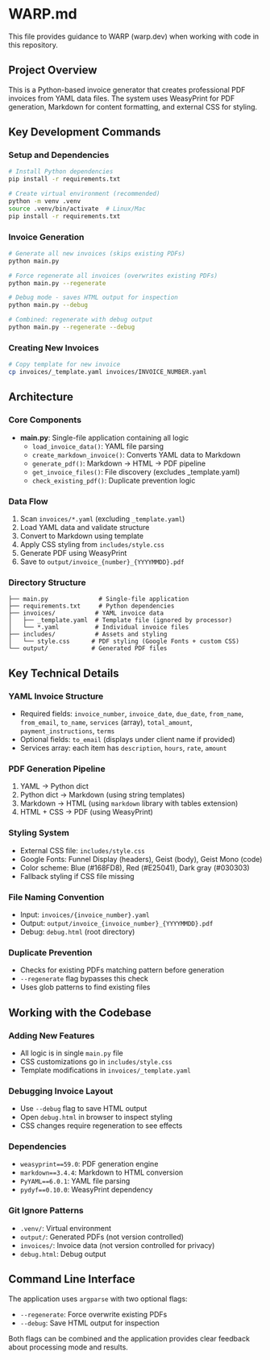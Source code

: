 # WARP.md

This file provides guidance to WARP (warp.dev) when working with code in this repository.

## Project Overview

This is a Python-based invoice generator that creates professional PDF invoices from YAML data files. The system uses WeasyPrint for PDF generation, Markdown for content formatting, and external CSS for styling.

## Key Development Commands

### Setup and Dependencies
```bash
# Install Python dependencies
pip install -r requirements.txt

# Create virtual environment (recommended)
python -m venv .venv
source .venv/bin/activate  # Linux/Mac
pip install -r requirements.txt
```

### Invoice Generation
```bash
# Generate all new invoices (skips existing PDFs)
python main.py

# Force regenerate all invoices (overwrites existing PDFs)
python main.py --regenerate

# Debug mode - saves HTML output for inspection
python main.py --debug

# Combined: regenerate with debug output
python main.py --regenerate --debug
```

### Creating New Invoices
```bash
# Copy template for new invoice
cp invoices/_template.yaml invoices/INVOICE_NUMBER.yaml
```

## Architecture

### Core Components

- **main.py**: Single-file application containing all logic
  - `load_invoice_data()`: YAML file parsing
  - `create_markdown_invoice()`: Converts YAML data to Markdown
  - `generate_pdf()`: Markdown → HTML → PDF pipeline
  - `get_invoice_files()`: File discovery (excludes _template.yaml)
  - `check_existing_pdf()`: Duplicate prevention logic

### Data Flow
1. Scan `invoices/*.yaml` (excluding `_template.yaml`)
2. Load YAML data and validate structure
3. Convert to Markdown using template
4. Apply CSS styling from `includes/style.css`
5. Generate PDF using WeasyPrint
6. Save to `output/invoice_{number}_{YYYYMMDD}.pdf`

### Directory Structure
```
├── main.py              # Single-file application
├── requirements.txt     # Python dependencies
├── invoices/           # YAML invoice data
│   ├── _template.yaml  # Template file (ignored by processor)
│   └── *.yaml          # Individual invoice files
├── includes/           # Assets and styling
│   └── style.css      # PDF styling (Google Fonts + custom CSS)
└── output/            # Generated PDF files
```

## Key Technical Details

### YAML Invoice Structure
- Required fields: `invoice_number`, `invoice_date`, `due_date`, `from_name`, `from_email`, `to_name`, `services` (array), `total_amount`, `payment_instructions`, `terms`
- Optional fields: `to_email` (displays under client name if provided)
- Services array: each item has `description`, `hours`, `rate`, `amount`

### PDF Generation Pipeline
1. YAML → Python dict
2. Python dict → Markdown (using string templates)
3. Markdown → HTML (using `markdown` library with tables extension)
4. HTML + CSS → PDF (using WeasyPrint)

### Styling System
- External CSS file: `includes/style.css`
- Google Fonts: Funnel Display (headers), Geist (body), Geist Mono (code)
- Color scheme: Blue (#168FD8), Red (#E25041), Dark gray (#030303)
- Fallback styling if CSS file missing

### File Naming Convention
- Input: `invoices/{invoice_number}.yaml`
- Output: `output/invoice_{invoice_number}_{YYYYMMDD}.pdf`
- Debug: `debug.html` (root directory)

### Duplicate Prevention
- Checks for existing PDFs matching pattern before generation
- `--regenerate` flag bypasses this check
- Uses glob patterns to find existing files

## Working with the Codebase

### Adding New Features
- All logic is in single `main.py` file
- CSS customizations go in `includes/style.css`
- Template modifications in `invoices/_template.yaml`

### Debugging Invoice Layout
- Use `--debug` flag to save HTML output
- Open `debug.html` in browser to inspect styling
- CSS changes require regeneration to see effects

### Dependencies
- `weasyprint==59.0`: PDF generation engine
- `markdown==3.4.4`: Markdown to HTML conversion
- `PyYAML==6.0.1`: YAML file parsing
- `pydyf==0.10.0`: WeasyPrint dependency

### Git Ignore Patterns
- `.venv/`: Virtual environment
- `output/`: Generated PDFs (not version controlled)
- `invoices/`: Invoice data (not version controlled for privacy)
- `debug.html`: Debug output

## Command Line Interface

The application uses `argparse` with two optional flags:
- `--regenerate`: Force overwrite existing PDFs
- `--debug`: Save HTML output for inspection

Both flags can be combined and the application provides clear feedback about processing mode and results.
